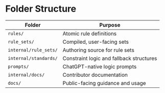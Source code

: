# Folder Structure

| Folder | Purpose |
|--------|---------|
| `rules/` | Atomic rule definitions |
| `rule_sets/` | Compiled, user-facing sets |
| `internal/rule_sets/` | Authoring source for rule sets |
| `internal/standards/` | Constraint logic and fallback structures |
| `prompts/` | ChatGPT-native logic prompts |
| `internal/docs/` | Contributor documentation |
| `docs/` | Public-facing guidance and usage |
